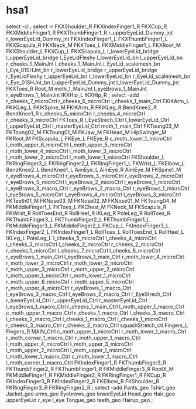 # hsa1

select -cl  ;
select -r FKXShoulder_R FKXIndexFinger1_R FKXCup_R FKXMiddleFinger1_R FKXThumbFinger1_R r_upperEyeLid_Dummy_jnt r_lowerEyeLid_Dummy_jnt FKXIndexFinger1_L FKXThumbFinger1_L FKXScapula_R FKXNeck_M FKXToes_L FKXMiddleFinger1_L FKXRoot_M FKXShoulder_L FKXCup_L FKXScapula_L l_lowerEyeLid_bridge l_upperEyeLid_bridge l_EyeLidFleshy l_lowerEyeLid_bn l_upperEyeLid_bn r_cheeks_1_MainJnt l_cheeks_1_MainJnt l_EyeLid_scalemesh_bn l_Eye_01SHJnt_bn r_lowerEyeLid_bridge r_upperEyeLid_bridge r_EyeLidFleshy r_upperEyeLid_bn r_lowerEyeLid_bn r_EyeLid_scalemesh_bn r_Eye_01SHJnt_bn l_upperEyeLid_Dummy_jnt l_lowerEyeLid_Dummy_jnt FKXToes_R Root_M moth_1_MainJnt l_eyeBrows_1_MainJnt r_eyeBrows_1_MainJnt IKXHip_L IKXHip_R ;
select -add r_cheeks_7_microCtrl r_cheeks_6_microCtrl l_cheeks_1_main_Ctrl FKIKArm_L FKIKLeg_L FKIKSpine_M FKIKArm_R FKIKLeg_R BendKnee2_R BendKnee1_R r_cheeks_5_microCtrl r_cheeks_4_microCtrl r_cheeks_3_microCtrl FKToes_R l_EyeStrech_Ctrl l_lowerEyeLid_Ctrl l_upperEyeLid_Ctrl l_masterEyeLid_Ctrl moth_1_main_Ctrl FKToung03_M FKToung02_M FKToung01_M FKJaw_M FKHead_M HipSwinger_M FKRoot_M FKScapula_L FKEye_L FKEye_R c_moth_lower_1_microCtrl l_moth_upper_6_microCtrl l_moth_upper_5_microCtrl l_moth_lower_4_microCtrl l_moth_lower_3_microCtrl l_moth_lower_2_microCtrl l_moth_lower_1_microCtrl FKShoulder_L FKRingFinger3_L FKRingFinger2_L FKRingFinger1_L FKWrist_L FKElbow_L BendKnee2_L BendKnee1_L AimEye_L AimEye_R AimEye_M FKSpine1_M r_eyeBrows_4_microCtrl r_eyeBrows_3_microCtrl r_eyeBrows_2_microCtrl r_eyeBrows_5_microCtrl l_eyeBrows_2_microCtrl l_eyeBrows_1_microCtrl r_eyeBrows_3_macro_Ctrl r_eyeBrows_2_macro_Ctrl r_eyeBrows_1_microCtrl l_eyeBrows_5_microCtrl l_eyeBrows_4_microCtrl l_eyeBrows_3_microCtrl FKTeeth01_M FKNose03_M FKNose02_M FKNose01_M FKToung04_M FKMiddleFinger1_L FKToes_L FKChest_M FKNeck_M FKScapula_R FKWrist_R RollToesEnd_R RollHeel_R IKLeg_R PoleLeg_R RollToes_R FKThumbFinger3_L FKThumbFinger2_L FKThumbFinger1_L FKMiddleFinger3_L FKMiddleFinger2_L FKCup_L FKIndexFinger3_L FKIndexFinger2_L FKIndexFinger1_L RollToes_L RollToesEnd_L RollHeel_L IKLeg_L PoleLeg_L l_cheeks_5_microCtrl l_cheeks_4_microCtrl l_cheeks_3_microCtrl l_cheeks_2_microCtrl r_cheeks_2_microCtrl r_cheeks_1_microCtrl l_cheeks_7_microCtrl l_cheeks_6_microCtrl r_eyeBrows_1_main_Ctrl l_eyeBrows_1_main_Ctrl r_moth_lower_4_microCtrl r_moth_lower_3_microCtrl r_moth_lower_2_microCtrl r_moth_upper_3_microCtrl r_moth_upper_2_microCtrl r_moth_upper_1_microCtrl r_moth_lower_1_microCtrl r_moth_upper_6_microCtrl r_moth_upper_5_microCtrl r_moth_upper_4_microCtrl r_eyeBrows_1_macro_Ctrl l_eyeBrows_3_macro_Ctrl l_eyeBrows_2_macro_Ctrl r_EyeStrech_Ctrl r_lowerEyeLid_Ctrl r_upperEyeLid_Ctrl r_masterEyeLid_Ctrl l_eyeBrows_1_macro_Ctrl r_cheeks_1_main_Ctrl l_moth_upper_1_macro_Ctrl c_moth_upper_1_macro_Ctrl r_cheeks_1_macro_Ctrl l_cheeks_3_macro_Ctrl l_cheeks_2_macro_Ctrl l_cheeks_1_macro_Ctrl l_cheeks_1_microCtrl r_cheeks_3_macro_Ctrl r_cheeks_2_macro_Ctrl squashStretch_ctl Fingers_L Fingers_R MAIN_Ctrl c_moth_upper_1_microCtrl r_moth_lower_1_macro_Ctrl r_moth_corner_1_macro_Ctrl r_moth_upper_1_macro_Ctrl l_moth_upper_4_microCtrl l_moth_upper_3_microCtrl l_moth_upper_2_microCtrl l_moth_upper_1_microCtrl l_moth_lower_1_macro_Ctrl c_moth_lower_1_macro_Ctrl l_moth_corner_1_macro_Ctrl FKIndexFinger1_R FKThumbFinger3_R FKThumbFinger2_R FKThumbFinger1_R FKMiddleFinger3_R RootX_M FKMiddleFinger1_R FKMiddleFinger2_R FKRingFinger1_R FKCup_R FKIndexFinger3_R FKIndexFinger2_R FKElbow_R FKShoulder_R FKRingFinger3_R FKRingFinger2_R ;
select -add Pants_geo Tshirt_geo Jacket_geo arms_geo Eyebrows_geo lowerEyeLid Head_geo Hair_geo upperEyeLid r_eye l_eye Tongue_geo teeth_geo Hairup_geo ;
